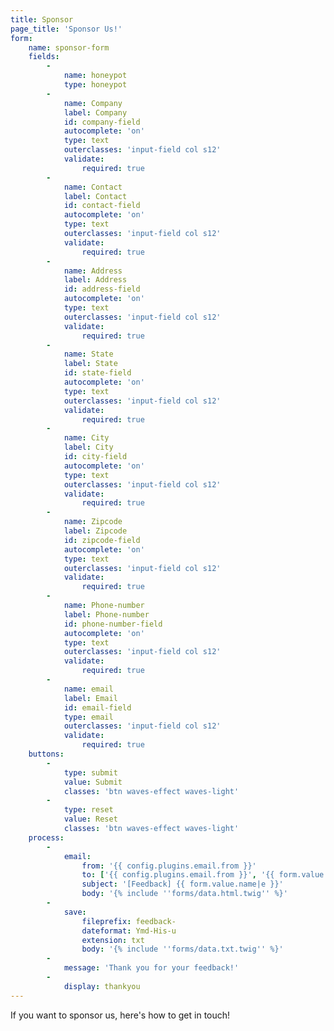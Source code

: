 ```yaml
---
title: Sponsor
page_title: 'Sponsor Us!'
form:
    name: sponsor-form
    fields:
        -
            name: honeypot
            type: honeypot
        -
            name: Company
            label: Company
            id: company-field
            autocomplete: 'on'
            type: text
            outerclasses: 'input-field col s12'
            validate:
                required: true
        -
            name: Contact
            label: Contact
            id: contact-field
            autocomplete: 'on'
            type: text
            outerclasses: 'input-field col s12'
            validate:
                required: true
        -
            name: Address
            label: Address
            id: address-field
            autocomplete: 'on'
            type: text
            outerclasses: 'input-field col s12'
            validate:
                required: true
        -
            name: State
            label: State
            id: state-field
            autocomplete: 'on'
            type: text
            outerclasses: 'input-field col s12'
            validate:
                required: true
        -
            name: City
            label: City
            id: city-field
            autocomplete: 'on'
            type: text
            outerclasses: 'input-field col s12'
            validate:
                required: true
        -
            name: Zipcode
            label: Zipcode
            id: zipcode-field
            autocomplete: 'on'
            type: text
            outerclasses: 'input-field col s12'
            validate:
                required: true
        -
            name: Phone-number
            label: Phone-number
            id: phone-number-field
            autocomplete: 'on'
            type: text
            outerclasses: 'input-field col s12'
            validate:
                required: true
        -
            name: email
            label: Email
            id: email-field
            type: email
            outerclasses: 'input-field col s12'
            validate:
                required: true
    buttons:
        -
            type: submit
            value: Submit
            classes: 'btn waves-effect waves-light'
        -
            type: reset
            value: Reset
            classes: 'btn waves-effect waves-light'
    process:
        -
            email:
                from: '{{ config.plugins.email.from }}'
                to: ['{{ config.plugins.email.from }}', '{{ form.value.email }}']
                subject: '[Feedback] {{ form.value.name|e }}'
                body: '{% include ''forms/data.html.twig'' %}'
        -
            save:
                fileprefix: feedback-
                dateformat: Ymd-His-u
                extension: txt
                body: '{% include ''forms/data.txt.twig'' %}'
        -
            message: 'Thank you for your feedback!'
        -
            display: thankyou
---
```


If you want to sponsor us, here's how to get in touch!
